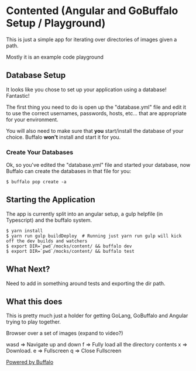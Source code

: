 # Contented (Angular and GoBuffalo Setup / Playground)

This is just a simple app for iterating over directories of images given a path.

Mostly it is an example code playground

## Database Setup

It looks like you chose to set up your application using a database! Fantastic!

The first thing you need to do is open up the "database.yml" file and edit it to use the correct usernames, passwords, hosts, etc... that are appropriate for your environment.

You will also need to make sure that **you** start/install the database of your choice. Buffalo **won't** install and start it for you.

### Create Your Databases

Ok, so you've edited the "database.yml" file and started your database, now Buffalo can create the databases in that file for you:

	$ buffalo pop create -a

## Starting the Application

The app is currently split into an angular setup, a gulp helpfile (in Typescript) and the buffalo system.

    $ yarn install
    $ yarn run gulp buildDeploy  # Running just yarn run gulp will kick off the dev builds and watchers
	$ export DIR=`pwd`/mocks/content/ && buffalo dev
	$ export DIR=`pwd`/mocks/content/ && buffalo test

## What Next?

Need to add in something around tests and exporting the dir path.

## What this does

This is pretty much just a holder for getting GoLang, GoBuffalo and Angular trying to play together.

Browser over a set of images (expand to video?)

wasd => Navigate up and down
f => Fully load all the directory contents
x => Download. 
e => Fullscreen
q => Close Fullscreen

[Powered by Buffalo](http://gobuffalo.io)

